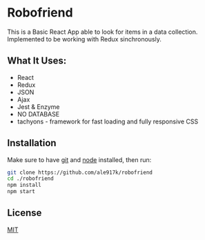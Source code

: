 # Robofriend

This is a Basic React App able to look for items in a data collection.
Implemented to be working with Redux sinchronously.

## What It Uses:

- React
- Redux
- JSON
- Ajax
- Jest & Enzyme
- NO DATABASE
- tachyons - framework for fast loading and fully responsive CSS

## Installation

Make sure to have [git](https://git-scm.com/downloads) and [node](https://nodejs.org/en/) installed, then run:

```bash
git clone https://github.com/ale917k/robofriend
cd ./robofriend
npm install
npm start
```

## License

[MIT](https://choosealicense.com/licenses/mit/)
